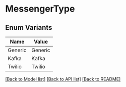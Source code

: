 # MessengerType

## Enum Variants

| Name | Value |
|---- | -----|
| Generic | Generic |
| Kafka | Kafka |
| Twilio | Twilio |


[[Back to Model list]](../README.md#documentation-for-models) [[Back to API list]](../README.md#documentation-for-api-endpoints) [[Back to README]](../README.md)


